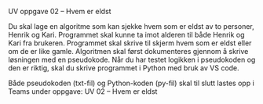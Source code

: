 UV oppgave 02 – Hvem er eldst

Du skal lage en algoritme som kan sjekke hvem som er eldst av to personer, Henrik og Kari. Programmet skal kunne ta imot alderen til både Henrik og Kari fra brukeren. Programmet skal skrive til skjerm hvem som er eldst eller om de er like gamle. Algoritmen skal først dokumenteres gjennom å skrive løsningen med en pseudokode. Når du har testet logikken i pseudokoden og den er riktig, skal du skrive programmet i Python med bruk av VS code.

Både pseudokoden (txt-fil) og Python-koden (py-fil) skal til slutt lastes opp i Teams under oppgave:
UV 02 – Hvem er eldst  
